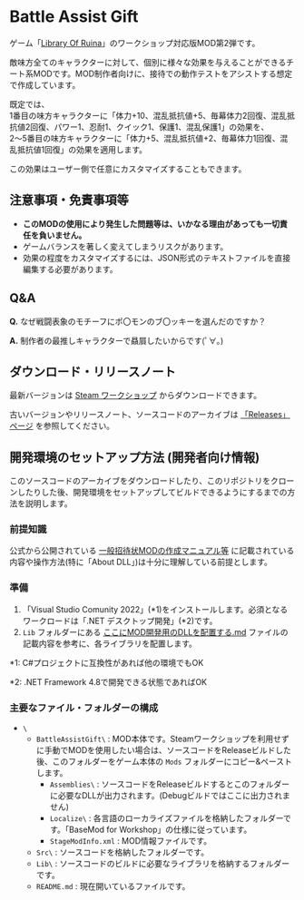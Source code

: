 # Battle Assist Gift

ゲーム「[Library Of Ruina](https://store.steampowered.com/app/1256670/Library_Of_Ruina/)」のワークショップ対応版MOD第2弾です。

敵味方全てのキャラクターに対して、個別に様々な効果を与えることができるチート系MODです。MOD制作者向けに、接待での動作テストをアシストする想定で作成しています。

既定では、  
1番目の味方キャラクターに「体力+10、混乱抵抗値+5、毎幕体力2回復、混乱抵抗値2回復、パワー1、忍耐1、クイック1、保護1、混乱保護1」の効果を、  
2～5番目の味方キャラクターに「体力+5、混乱抵抗値+2、毎幕体力1回復、混乱抵抗値1回復」の効果を適用します。

この効果はユーザー側で任意にカスタマイズすることもできます。

## 注意事項・免責事項等

- **このMODの使用により発生した問題等は、いかなる理由があっても一切責任を負いません。**
- ゲームバランスを著しく変えてしまうリスクがあります。
- 効果の程度をカスタマイズするには、JSON形式のテキストファイルを直接編集する必要があります。

## Q&A

**Q.** なぜ戦闘表象のモチーフにポ〇モンのブ〇ッキーを選んだのですか？

**A.** 制作者の最推しキャラクターで贔屓したいからです(ﾟ∀｡)

## ダウンロード・リリースノート

最新バージョンは [Steam ワークショップ](https://steamcommunity.com/sharedfiles/filedetails/?id=) からダウンロードできます。

古いバージョンやリリースノート、ソースコードのアーカイブは [「Releases」ページ](https://github.com/TanaUmbreon/RuinaBattleAssistGift/releases) を参照してください。

## 開発環境のセットアップ方法 (開発者向け情報)

このソースコードのアーカイブをダウンロードしたり、このリポジトリをクローンしたりした後、開発環境をセットアップしてビルドできるようにするまでの方法を説明します。

### 前提知識

公式から公開されている [一般招待状MODの作成マニュアル等](https://store.steampowered.com/news/app/1256670?emclan=103582791466457104&emgid=2985312717412407013) に記載されている内容や操作方法(特に「About DLL」)は十分に理解している前提とします。

### 準備

1. 「Visual Studio Comunity 2022」(\*1)をインストールします。必須となるワークロードは「.NET デスクトップ開発」(\*2)です。
2. `Lib` フォルダーにある [ここにMOD開発用のDLLを配置する.md](https://github.com/TanaUmbreon/RuinaBattleAssistGift/tree/main/Lib/.md) ファイルの記載内容を参考に、各ライブラリを配置します。

*1: C#プロジェクトに互換性があれば他の環境でもOK

*2: .NET Framework 4.8で開発できる状態であればOK

### 主要なファイル・フォルダーの構成

- `\`
  - `BattleAssistGift\` : MOD本体です。Steamワークショップを利用せずに手動でMODを使用したい場合は、ソースコードをReleaseビルドした後、このフォルダーをゲーム本体の `Mods` フォルダーにコピー&ペーストします。
    - `Assemblies\` : ソースコードをReleaseビルドするとこのフォルダーに必要なDLLが出力されます。(Debugビルドではここに出力されません)
    - `Localize\` : 各言語のローカライズファイルを格納したフォルダーです。「BaseMod for Workshop」の仕様に従っています。
    - `StageModInfo.xml` : MOD情報ファイルです。
  - `Src\` : ソースコードを格納したフォルダーです。
  - `Lib\` : ソースコードのビルドに必要なライブラリを格納するフォルダーです。
  - `README.md` : 現在開いているファイルです。
